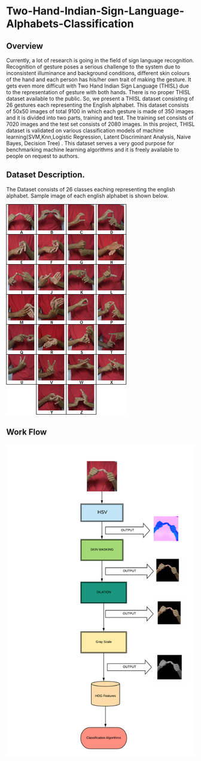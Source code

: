 # Two-Hand-Indian-Sign-Language-Alphabets-Classification

## Overview

Currently, a lot of research is going in the field of sign language recognition. Recognition of gesture poses a serious challenge to the system due to inconsistent illuminance and background conditions, different skin colours of the hand and each person has his/her own trait of making the gesture. It gets even more difficult with Two Hand Indian Sign Language (THISL) due to the representation of gesture with both hands. There is no proper THISL dataset available to the public. So, we present a THISL dataset consisting of 26 gestures each representing the English alphabet. This dataset consists of 50x50 images of total 9100 in which each gesture is made of 350 images and it is divided into two parts, training and test. The training set consists of 7020 images and the test set consists of 2080 images. In this project, THISL dataset is validated on various classification models of machine learning(SVM,Knn,Logistic Regression, Latent Discriminant Analysis, Naive Bayes, Decision Tree)  . This dataset serves a very good purpose for benchmarking machine learning algorithms and it is freely available to people on request to authors.


## Dataset Description.

The Dataset consists of 26 classes eaching representing the english alphabet. Sample image of each english alphabet is shown below.

<img src = "handcollage.png">






## Work Flow

<img src = "Flow chart.png">
